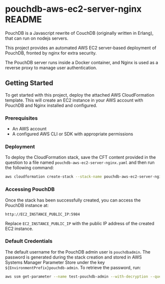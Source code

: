 # pouchdb-aws-ec2-server-nginx README

PouchDB is a Javascript rewrite of CouchDB (originally written in Erlang), that can run on nodejs servers.

This project provides an automated AWS EC2 server-based deployment of PouchDB, fronted by nginx for extra security.

The PouchDB server runs inside a Docker container, and Nginx is used as a reverse proxy to manage user authentication.

## Getting Started

To get started with this project, deploy the attached AWS CloudFormation template. This will create an EC2 instance in your AWS account with PouchDB and Nginx installed and configured.

### Prerequisites

- An AWS account
- A configured AWS CLI or SDK with appropriate permissions

### Deployment

To deploy the CloudFormation stack, save the CFT content provided in the question to a file named `pouchdb-aws-ec2-server-nginx.yaml` and then run the following command:

```bash
aws cloudformation create-stack --stack-name pouchdb-aws-ec2-server-nginx --template-body file://pouchdb-aws-ec2-server-nginx.yaml --capabilities CAPABILITY_IAM
```

### Accessing PouchDB

Once the stack has been successfully created, you can access the PouchDB instance at:

```
http://EC2_INSTANCE_PUBLIC_IP:5984
```

Replace `EC2_INSTANCE_PUBLIC_IP` with the public IP address of the created EC2 instance.

### Default Credentials

The default username for the PouchDB admin user is `pouchdbadmin`. The password is generated during the stack creation and stored in AWS Systems Manager Parameter Store under the key `${EnvironmentPrefix}pouchdb-admin`. To retrieve the password, run:

```bash
aws ssm get-parameter --name test-pouchdb-admin --with-decryption --query 'Parameter.Value' --output text
```

